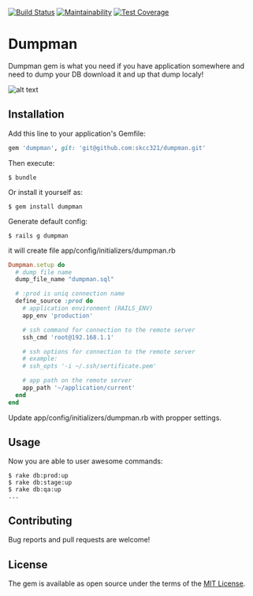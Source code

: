 [![Build Status](https://travis-ci.org/skcc321/dumpman.svg?branch=master)](https://travis-ci.org/skcc321/dumpman)
[![Maintainability](https://api.codeclimate.com/v1/badges/3f69b1bb862be2a7e6ce/maintainability)](https://codeclimate.com/github/skcc321/dumpman/maintainability)
[![Test Coverage](https://api.codeclimate.com/v1/badges/3f69b1bb862be2a7e6ce/test_coverage)](https://codeclimate.com/github/skcc321/dumpman/test_coverage)

# Dumpman
Dumpman gem is what you need if you have application somewhere and need to dump your DB download it and up that dump localy!

![alt text](https://s-media-cache-ak0.pinimg.com/originals/23/e6/df/23e6df3e2d857d3338c476094fe77fef.jpg)

## Installation

Add this line to your application's Gemfile:

```ruby
gem 'dumpman', git: 'git@github.com:skcc321/dumpman.git'
```

Then execute:

    $ bundle

Or install it yourself as:

    $ gem install dumpman

Generate default config:

    $ rails g dumpman
    
it will create file app/config/initializers/dumpman.rb
```ruby
Dumpman.setup do
  # dump file name
  dump_file_name "dumpman.sql"

  # :prod is uniq connection name
  define_source :prod do
    # application environment (RAILS_ENV)
    app_env 'production'

    # ssh command for connection to the remote server
    ssh_cmd 'root@192.168.1.1'

    # ssh options for connection to the remote server
    # example:
    # ssh_opts '-i ~/.ssh/sertificate.pem'

    # app path on the remote server
    app_path '~/application/current'
  end
end
```

Update app/config/initializers/dumpman.rb with propper settings.

## Usage

Now you are able to user awesome commands:

    $ rake db:prod:up
    $ rake db:stage:up
    $ rake db:qa:up
    ...

## Contributing

Bug reports and pull requests are welcome!

## License

The gem is available as open source under the terms of the [MIT License](http://opensource.org/licenses/MIT).
